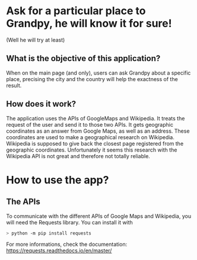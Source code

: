 # **Ask for a particular place to Grandpy, he will know it for sure!**
(Well he will try at least)

## What is the objective of this application? 

When on the main page (and only), users can ask Grandpy about a specific place, precising the city and the country will help the exactness of the result.

## How does it work?

The application uses the APIs of GoogleMaps and Wikipedia. 
It treats the request of the user and send it to those two APIs.
It gets geographic coordinates as an answer from Google Maps, as well as an address.
These coordinates are used to make a geographical research on Wikipedia.
Wikipedia is supposed to give back the closest page registered from the geographic coordinates.
Unfortunately it seems this research with the Wikipedia API is not great and therefore not totally reliable.

# **How to use the app?**

## The APIs

To communicate with the different APIs of Google Maps and Wikipedia, you will need the Requests library.
You can install it with 
```bash
> python -m pip install requests
```
For more informations, check the documentation: https://requests.readthedocs.io/en/master/



